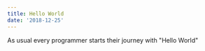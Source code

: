 ```yaml
---
title: Hello World
date: '2018-12-25'
---
```


As usual every programmer starts their journey with "Hello World"
